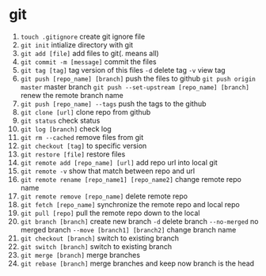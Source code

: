 # git

1. `touch .gitignore` create git ignore file
2. `git init` intialize directory with git
3. `git add [file]` add files to git(. means all)
4. `git commit -m [message]` commit the files
5. `git tag [tag]` tag version of this files
   `-d` delete tag
   `-v` view tag
6. `git push [repo_name] [branch]` push the files to github
   `git push origin master` master branch
   `git push --set-upstream [repo_name] [branch]` renew the remote branch name
7. `git push [repo_name] --tags` push the tags to the github
8. `git clone [url]` clone repo from github
9. `git status` check status
10. `git log [branch]` check log
11. `git rm --cached` remove files from git
12. `git checkout [tag]` to specific version
13. `git restore [file]` restore files
14. `git remote add [repo_name] [url]` add repo url into local git
15. `git remote -v` show that match between repo and url
16. `git remote rename [repo_name1] [repo_name2]` change remote repo name
17. `git remote remove [repo_name]` delete remote repo
18. `git fetch [repo_name]` synchronize the remote repo and local repo
19. `git pull [repo]` pull the remote repo down to the local
20. `git branch [branch]` create new branch
    `-d` delete branch
    `--no-merged` no merged branch
    `--move [branch1] [branch2]` change branch name
21. `git checkout [branch]` switch to existing branch
22. `git switch [branch]` switch to existing branch
23. `git merge [branch]` merge branches
24. `git rebase [branch]` merge branches and keep now branch is the head
